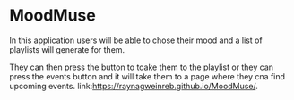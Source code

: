 # MoodMuse
In this application users will be able to chose their mood and a list of playlists will generate for them. 

They can then press the button to toake them to the playlist or they can press the events button and it will take them to a page where they cna find upcoming events.
link:https://raynagweinreb.github.io/MoodMuse/.
